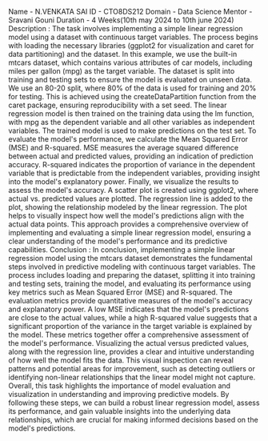 Name - N.VENKATA SAI 
ID - CTO8DS212
Domain - Data Science
Mentor - Sravani Gouni
Duration - 4 Weeks(10th may 2024 to 10th june 2024)
Description :
The task involves implementing a simple linear regression model using a dataset with continuous target variables. The process begins with loading the necessary libraries (ggplot2 for visualization and caret for data partitioning) and the dataset. In this example, we use the built-in mtcars dataset, which contains various attributes of car models, including miles per gallon (mpg) as the target variable.
The dataset is split into training and testing sets to ensure the model is evaluated on unseen data. We use an 80-20 split, where 80% of the data is used for training and 20% for testing. This is achieved using the createDataPartition function from the caret package, ensuring reproducibility with a set seed.
The linear regression model is then trained on the training data using the lm function, with mpg as the dependent variable and all other variables as independent variables. The trained model is used to make predictions on the test set.
To evaluate the model's performance, we calculate the Mean Squared Error (MSE) and R-squared. MSE measures the average squared difference between actual and predicted values, providing an indication of prediction accuracy. R-squared indicates the proportion of variance in the dependent variable that is predictable from the independent variables, providing insight into the model's explanatory power.
Finally, we visualize the results to assess the model's accuracy. A scatter plot is created using ggplot2, where actual vs. predicted values are plotted. The regression line is added to the plot, showing the relationship modeled by the linear regression. The plot helps to visually inspect how well the model's predictions align with the actual data points.
This approach provides a comprehensive overview of implementing and evaluating a simple linear regression model, ensuring a clear understanding of the model's performance and its predictive capabilities.
Conclusion :
In conclusion, implementing a simple linear regression model using the mtcars dataset demonstrates the fundamental steps involved in predictive modeling with continuous target variables. The process includes loading and preparing the dataset, splitting it into training and testing sets, training the model, and evaluating its performance using key metrics such as Mean Squared Error (MSE) and R-squared.
The evaluation metrics provide quantitative measures of the model's accuracy and explanatory power. A low MSE indicates that the model's predictions are close to the actual values, while a high R-squared value suggests that a significant proportion of the variance in the target variable is explained by the model. These metrics together offer a comprehensive assessment of the model's performance.
Visualizing the actual versus predicted values, along with the regression line, provides a clear and intuitive understanding of how well the model fits the data. This visual inspection can reveal patterns and potential areas for improvement, such as detecting outliers or identifying non-linear relationships that the linear model might not capture.
Overall, this task highlights the importance of model evaluation and visualization in understanding and improving predictive models. By following these steps, we can build a robust linear regression model, assess its performance, and gain valuable insights into the underlying data relationships, which are crucial for making informed decisions based on the model's predictions.
